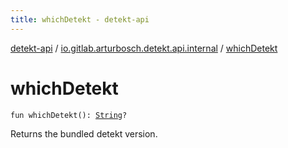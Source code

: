 ```yaml
---
title: whichDetekt - detekt-api
---
```


[detekt-api](../index.html) / [io.gitlab.arturbosch.detekt.api.internal](index.html) / [whichDetekt](./which-detekt.html)

# whichDetekt

`fun whichDetekt(): `[`String`](https://kotlinlang.org/api/latest/jvm/stdlib/kotlin/-string/index.html)`?`

Returns the bundled detekt version.

